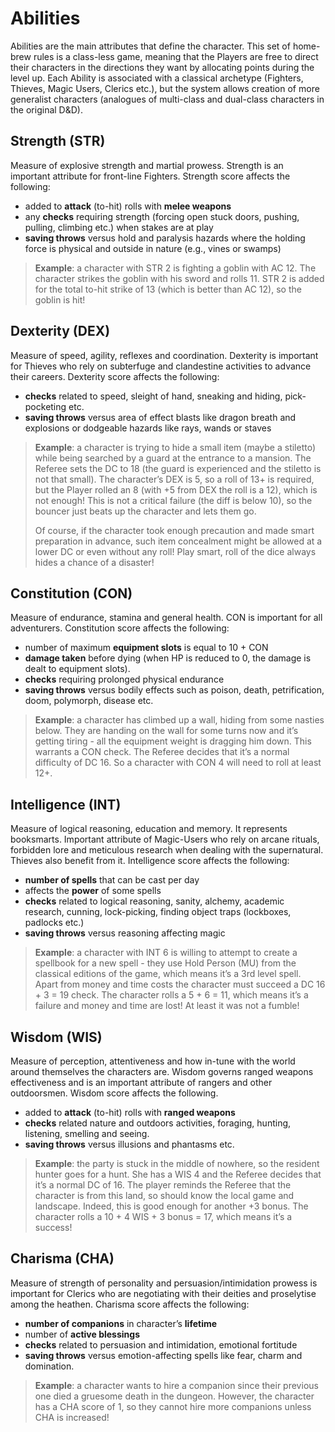 # Abilities

Abilities are the main attributes that define the character. This set of home-brew rules is a class-less game, meaning that the Players are free to direct their characters in the directions they want by allocating points during the level up. Each Ability is associated with a classical archetype (Fighters, Thieves, Magic Users, Clerics etc.), but the system allows creation of more generalist characters (analogues of multi-class and dual-class characters in the original D&D). 

## Strength (STR)

Measure of explosive strength and martial prowess. Strength is an important attribute for front-line Fighters. Strength score affects the following: 

- added to **attack** (to-hit) rolls with **melee weapons**
- any **checks** requiring strength (forcing open stuck doors, pushing, pulling, climbing etc.) when stakes are at play 
- **saving throws** versus hold and paralysis hazards where the holding force is physical and outside in nature (e.g., vines or swamps)

> **Example**: a character with STR 2 is fighting a goblin with AC 12. The character strikes the goblin with his sword and rolls 11. STR 2 is added for the total to-hit strike of 13 (which is better than AC 12), so  the goblin is hit! 

## Dexterity (DEX)

Measure of speed, agility, reflexes and coordination. Dexterity is important for Thieves who rely on subterfuge and clandestine activities to advance their careers. Dexterity score affects the following: 

- **checks** related to speed, sleight of hand, sneaking and hiding, pick-pocketing etc.
- **saving throws** versus area of effect blasts like dragon breath and explosions or dodgeable hazards like rays, wands or staves

> **Example**: a character is trying to hide a small item (maybe a stiletto) while being searched by a guard at the entrance to a mansion. The Referee sets the DC to 18 (the guard is experienced and the stiletto is not that small). The character’s DEX is 5, so a roll of 13+ is required, but the Player rolled an 8 (with +5 from DEX the roll is a 12), which is not enough! This is not a critical failure (the diff is below 10), so the bouncer just beats up the character and lets them go. 
>
> Of course, if the character took enough precaution and made smart preparation in advance, such item concealment might be allowed at a lower DC or even without any roll! Play smart, roll of the dice always hides a chance of a disaster!

## Constitution (CON)

Measure of endurance, stamina and general health. CON is important for all adventurers. Constitution score affects the following: 

- number of maximum **equipment slots** is equal to 10 + CON
- **damage taken** before dying (when HP is reduced to 0, the damage is dealt to equipment slots).
- **checks** requiring prolonged physical endurance 
- **saving throws** versus bodily effects such as poison, death, petrification, doom, polymorph, disease etc. 

> **Example**: a character has climbed up a wall, hiding from some nasties below. They are handing on the wall for some turns now and it’s getting tiring - all the equipment weight is dragging him down. This warrants a CON check. The Referee decides that it’s a normal difficulty of DC 16. So a character with CON 4 will need to roll at least 12+. 

## Intelligence (INT)

Measure of logical reasoning, education and memory. It represents booksmarts. Important attribute of Magic-Users who rely on arcane rituals, forbidden lore and meticulous research when dealing with the supernatural. Thieves also benefit from it. Intelligence score affects the following: 

- **number of spells** that can be cast per day
- affects the **power** of some spells 
- **checks** related to logical reasoning, sanity, alchemy, academic research, cunning, lock-picking, finding object traps (lockboxes, padlocks etc.)
- **saving throws** versus reasoning affecting magic

> **Example**: a character with INT 6 is willing to attempt to create a spellbook for a new spell - they use Hold Person (MU) from the classical editions of the game, which means it’s a 3rd level spell. Apart from money and time costs the character must succeed a DC 16 + 3 = 19 check. The character rolls a 5 + 6 = 11, which means it’s a failure and money and time are lost! At least it was not a fumble! 

## Wisdom (WIS)

Measure of perception, attentiveness and how in-tune with the world around themselves the characters are. Wisdom governs ranged weapons effectiveness and is an important attribute of rangers and other outdoorsmen. Wisdom score affects the following.

- added to **attack** (to-hit) rolls with **ranged weapons**
- **checks** related nature and outdoors activities, foraging, hunting, listening, smelling and seeing. 
- **saving throws** versus illusions and phantasms etc. 

> **Example**: the party is stuck in the middle of nowhere, so the resident hunter goes for a hunt. She has a WIS 4 and the Referee decides that it’s a normal DC of 16. The player reminds the Referee that the character is from this land, so should know the local game and landscape. Indeed, this is good enough for another +3 bonus. The character rolls a 10 + 4 WIS + 3 bonus = 17, which means it’s a success! 

## Charisma (CHA)

Measure of strength of personality and persuasion/intimidation prowess is important for Clerics who are negotiating with their deities and proselytise among the heathen. Charisma score affects the following: 

- **number of companions** in character’s **lifetime**
- number of **active blessings** 
- **checks** related to persuasion and intimidation, emotional fortitude
- **saving throws** versus emotion-affecting spells like fear, charm and domination.

> **Example**: a character wants to hire a companion since their previous one died a gruesome death in the dungeon. However, the character has a CHA score of 1, so they cannot hire more companions unless CHA is increased! 